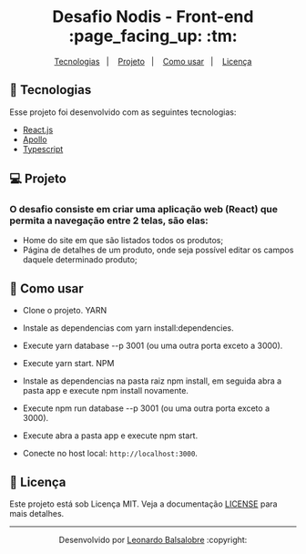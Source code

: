 <p align="center">
	<h1 align="center">Desafio Nodis - Front-end :page_facing_up: :tm:</h1>
</p>

<p align="center">
  <a href="#-Tecnologias">Tecnologias</a>&nbsp;&nbsp;&nbsp;|&nbsp;&nbsp;&nbsp;
  <a href="#-Projeto">Projeto</a>&nbsp;&nbsp;&nbsp;|&nbsp;&nbsp;&nbsp;
  <a href="#-Como-usar">Como usar</a>&nbsp;&nbsp;&nbsp;|&nbsp;&nbsp;&nbsp;
  <a href="#memo-Licença">Licença</a>
</p>


## 🚀 Tecnologias

Esse projeto foi desenvolvido com as seguintes tecnologias:

- [React.js](https://pt-br.reactjs.org/)
- [Apollo](apollographql.com/docs/)
- [Typescript](https://www.typescriptlang.org/)

## 💻 Projeto

### O desafio consiste em criar uma aplicação web (React) que permita a navegação entre 2 telas, são elas:

- Home do site em que são listados todos os produtos;
- Página de detalhes de um produto, onde seja possível editar os campos daquele determinado produto;


## 🤔 Como usar 

- Clone o projeto.
 YARN
- Instale as dependencias com yarn install:dependencies.
- Execute yarn database --p 3001 (ou uma outra porta exceto a 3000).
- Execute yarn start.
 NPM
- Instale as dependencias na pasta raiz npm install, em seguida abra a pasta app e execute npm install novamente.
- Execute npm run database --p 3001 (ou uma outra porta exceto a 3000).
- Execute abra a pasta app e execute npm start.

- Conecte no host local: `http://localhost:3000`.

## :memo: Licença

Este projeto está sob Licença MIT. Veja a documentação [LICENSE](LICENSE) para mais detalhes.

---

<p align="center">Desenvolvido por <a href="https://www.linkedin.com/in/leonardo-balsalobre/">Leonardo Balsalobre</a> :copyright:
